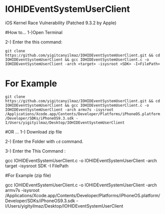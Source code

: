 # IOHIDEventSystemUserClient
iOS Kernel Race Vulnerability (Patched 9.3.2 by Apple)

#How to...
1-)Open Terminal

2-) Enter the this command:

```git clone https://github.com/yigitcanyilmaz/IOHIDEventSystemUserClient.git && cd IOHIDEventSystemUserClient && gcc IOHIDEventSystemUserClient.c -o IOHIDEventSystemUserClient -arch <target> -isysroot <SDK> -I<FilePath>```
# For Example
```git clone https://github.com/yigitcanyilmaz/IOHIDEventSystemUserClient.git && cd IOHIDEventSystemUserClient && gcc IOHIDEventSystemUserClient.c -o IOHIDEventSystemUserClient -arch armv7s -isysroot /Applications/Xcode.app/Contents/Developer/Platforms/iPhoneOS.platform/Developer/SDKs/iPhoneOS9.3.sdk -I/Users/yigityilmaz/Desktop/IOHIDEventSystemUserClient```

#OR ...
1-) Download zip file

2-) Enter the Folder with ```cd``` command.

3-) Enter the This Command :

gcc IOHIDEventSystemUserClient.c -o IOHIDEventSystemUserClient -arch target -isysroot SDK -I FilePath

#For Example (zip file)

gcc IOHIDEventSystemUserClient.c -o IOHIDEventSystemUserClient -arch armv7s -isysroot /Applications/Xcode.app/Contents/Developer/Platforms/iPhoneOS.platform/Developer/SDKs/iPhoneOS9.3.sdk -I/Users/yigityilmaz/Desktop/IOHIDEventSystemUserClient
